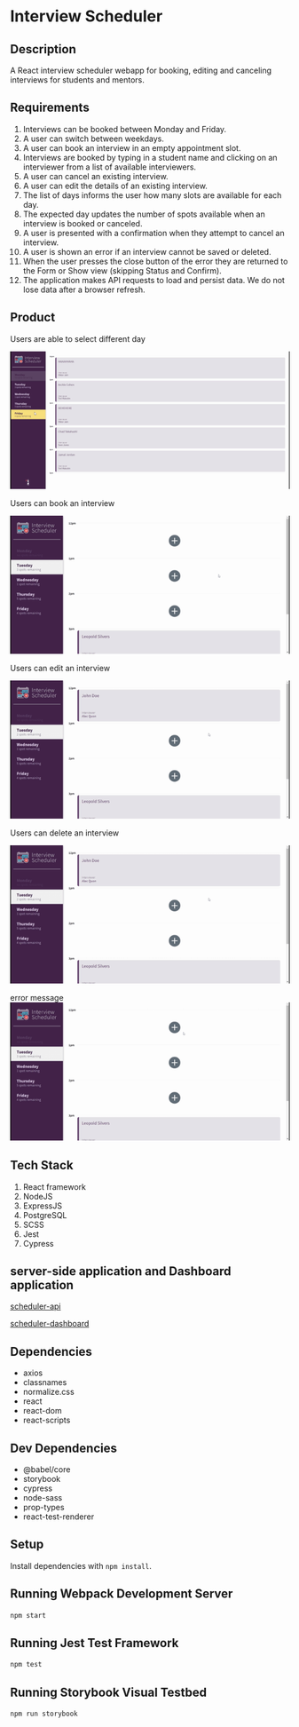 # Interview Scheduler

## Description

A React interview scheduler webapp for booking, editing and canceling interviews for students and mentors.

## Requirements

1. Interviews can be booked between Monday and Friday.
2. A user can switch between weekdays.
3. A user can book an interview in an empty appointment slot.
4. Interviews are booked by typing in a student name and clicking on an interviewer from a list of available interviewers.
5. A user can cancel an existing interview.
6. A user can edit the details of an existing interview.
7. The list of days informs the user how many slots are available for each day.
8. The expected day updates the number of spots available when an interview is booked or canceled.
9. A user is presented with a confirmation when they attempt to cancel an interview.
10. A user is shown an error if an interview cannot be saved or deleted.
11. When the user presses the close button of the error they are returned to the Form or Show view (skipping Status and Confirm).
12. The application makes API requests to load and persist data. We do not lose data after a browser refresh.

## Product

Users are able to select different day

![Select a Day](./docs/SelectDay.gif)

Users can book an interview

![Create an Interview](./docs/CreateAnInterview.gif)

Users can edit an interview

![Edit an Interview](./docs/EditAnInterview.gif)

Users can delete an interview

![Delete an Interview](./docs/EditAnInterview.gif)

error message
![Error Handling](./docs/ErrorMsg.gif)

## Tech Stack

1. React framework
2. NodeJS
3. ExpressJS
4. PostgreSQL
5. SCSS
6. Jest
7. Cypress

## server-side application and Dashboard application

[scheduler-api](https://github.com/malaibao/scheduler-api)

[scheduler-dashboard](https://github.com/malaibao/scheduler-dashboard)

## Dependencies

- axios
- classnames
- normalize.css
- react
- react-dom
- react-scripts

## Dev Dependencies

- @babel/core
- storybook
- cypress
- node-sass
- prop-types
- react-test-renderer

## Setup

Install dependencies with `npm install`.

## Running Webpack Development Server

```sh
npm start
```

## Running Jest Test Framework

```sh
npm test
```

## Running Storybook Visual Testbed

```sh
npm run storybook
```
